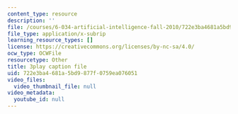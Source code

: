 ```yaml
---
content_type: resource
description: ''
file: /courses/6-034-artificial-intelligence-fall-2010/722e3ba4681a5bd9877f0759ea076051_XPEJg_6Cg6o.vtt
file_type: application/x-subrip
learning_resource_types: []
license: https://creativecommons.org/licenses/by-nc-sa/4.0/
ocw_type: OCWFile
resourcetype: Other
title: 3play caption file
uid: 722e3ba4-681a-5bd9-877f-0759ea076051
video_files:
  video_thumbnail_file: null
video_metadata:
  youtube_id: null
---
```

